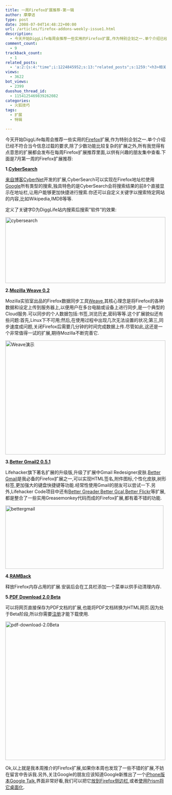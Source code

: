 ```yaml
---
title: 一周Firefox扩展推荐-第一辑
author: 摩摩诘
type: post
date: 2008-07-04T14:48:22+00:00
url: /articles/firefox-addons-weekly-issue1.html
description:
  - 今天开始DiggLife每周会推荐一些实用的Firefox扩展,作为特别企划之一.单个介绍已经不符合当今信息过载的要求,除了少数功能比较复杂的扩展之外,所有我觉得有点意思的扩展都会发布在每周Firefox扩展推荐里面,以供有兴趣的朋友集中查看.下面是7月第一周的Firefox扩展推荐.
comment_count:
  - 9
trackback_count:
  - 1
related_posts:
  - 'a:2:{s:4:"time";i:1224845952;s:13:"related_posts";s:1259:"<h3>相关日志</h3><ul class="related_post"><li><a href="http://www.digglife.cn/articles/firefox-addons-weekly-issue3.html" title="一周Firefox扩展推荐-第三辑">一周Firefox扩展推荐-第三辑</a></li><li><a href="http://www.digglife.cn/articles/firefox-addons-weekly-issue2.html" title="一周Firefox扩展推荐-第二辑">一周Firefox扩展推荐-第二辑</a></li><li><a href="http://www.digglife.cn/articles/social-web-firefox-yoono.html" title="社会化浏览器扩展Yoono">社会化浏览器扩展Yoono</a></li><li><a href="http://www.digglife.cn/articles/add-google-toolbar-functions-firefox3.html" title="给Firefox 3添加Google Toolbar的功能">给Firefox 3添加Google Toolbar的功能</a></li><li><a href="http://www.digglife.cn/articles/firefox-addons-new-site.html" title="Firefox 3附加软件页面预览">Firefox 3附加软件页面预览</a></li><li><a href="http://www.digglife.cn/articles/creat-a-ultimate-web-development-tool-with-firefox.html" title="让Firefox变成终极网页设计工具">让Firefox变成终极网页设计工具</a></li><li><a href="http://www.digglife.cn/articles/firefox-universal-uploader.html" title="Firefox:全能上传扩展FireUploader">Firefox:全能上传扩展FireUploader</a></li></ul>";}'
views:
  - 3622
bot_views:
  - 2399
duoshuo_thread_id:
  - 1154125469839262082
categories:
  - 火狐技巧
tags:
  - 扩展
  - 特辑

---
```

今天开始DiggLife每周会推荐一些实用的<a title="火狐技巧" href="https://www.digglife.net/articles/category/firefox" target="_blank">Firefox</a>扩展,作为特别企划之一.单个介绍已经不符合当今信息过载的要求,除了少数功能比较复杂的扩展之外,所有我觉得有点意思的扩展都会发布在每周Firefox扩展推荐里面,以供有兴趣的朋友集中查看.下面是7月第一周的Firefox扩展推荐:

<!--more-->

**1.[CyberSearch][1]**

<a title="CyberNotes: CyberSearch Firefox Extension" href="http://cybernetnews.com/2008/07/02/cybernotes-cybersearch-firefox-extension/" target="_blank">来自博客CyberNet</a>开发的扩展,CyberSearch可以实现在Firefox地址栏使用[Google][2]所有类型的搜索,独具特色的是CyberSearch会将搜索结果的前8个直接显示在地址栏,让用户能够更加快捷进行搜索.你还可以自定义关键字以搜索特定网站的内容,比如Wikipedia,IMDB等等.

定义了关键字D为DiggLife站内搜索后搜索&#8221;软件&#8221;的效果:

[<img src="http://digglife.qiniudn.com/qiniu/2561/image/a7e738987ce5f33fca85ad9b54045c25.jpg" alt="cybersearch" width="500" height="206" />][3]

**2.<a title="Mozilla Weave 0.2" href="https://services.mozilla.com/" target="_blank">Mozilla Weave 0.2</a>**

Mozilla实验室出品的Firefox数据同步工具<a title="Weave的介绍" href="http://labs.mozilla.com/2007/12/introducing-weave/" target="_blank">Weave</a>,其核心理念是将Firefox的各种数据和设定上传到服务器上,以便用户在多台电脑或设备上进行同步,是一个典型的Cloud服务.可以同步的个人数据包括:书签,浏览历史,密码等等.这个扩展貌似还有些问题:首先,Linux下不可用;然后,在使用过程中出现几次无法设置的状况;第三,同步速度成问题,关闭Firefox后需要几分钟的时间完成数据上传.尽管如此,这还是一个非常值得一试的扩展,期待Mozilla不断完善它.

[<img src="http://digglife.qiniudn.com/qiniu/2561/image/52ed1b3061890b3bce1e5869e746d544.jpg" alt="Weave演示" width="500" height="356" />][4]

**3.[Better Gmail2 0.5.1][5]**

Lifehacker旗下著名扩展的升级版,升级了扩展中Gmail Redesigner皮肤.<a title="Firefox:个性化Gmail续集(Better Gmail 0.5)" href="https://www.digglife.net/articles/customize-gmail-better-gmail05.html" target="_blank">Better Gmail</a>是我必备的Firefox扩展之一,可以实现HTML签名,附件图标,个性化皮肤,树形标签,更加强大的键盘快捷键等功能.经常性使用Gmail的朋友可以尝试一下.另外,Lifehacker Code项目中还有<a title="Better GReader扩展" href="http://lifehacker.com/software/exclusive-lifehacker-download/trick-out-google-reader-with-better-greader-262020.php" target="_blank">Better Greader</a>,<a title="Better Google Calendar扩展" href="http://lifehacker.com/software/exclusive-lifehacker-download/enhance-google-calendar-with-the-better-gcal-firefox-extension-260074.php" target="_blank">Better Gcal</a>,<a title="Better Flickr" href="http://lifehacker.com/software/lifehacker-code/upgrade-flickr-with-the-better-flickr-firefox-extension-263985.php" target="_blank">Better Flickr</a>等扩展,都是整合了一些实用Greasemonkey代码而成的Firefox扩展,都有着不错的功能.
  
[<img src="http://digglife.qiniudn.com/qiniu/2561/image/cca8ed93662cab52ec97c5d3a485c9b3.jpg" alt="bettergmail" width="494" height="198" />][6]

**4.<a title="RAMBack" href="https://addons.mozilla.org/en-US/firefox/addon/5972" target="_blank">RAMBack</a>**

释放Firefox内存占用的扩展.安装后会在工具栏添加一个菜单以供手动清理内存.

**5.<a title="PDF Download 2.0 Beta" href="http://blog.nitropdf.com/index.php/2008/07/01/pdf-download-beta-firefox/" target="_blank">PDF Download 2.0 Beta</a>**

可以将网页直接保存为PDF文档的扩展,也能将PDF文档转换为HTML网页.因为处于Beta阶段,所以你需要<a title="PDF Download Beta版注册" href="http://www.pdfdownload.org/beta/signup.asp" target="_blank">注册</a>才能下载使用.
  
[<img src="http://digglife.qiniudn.com/qiniu/2561/image/48f893dff200a7f3215a337085becdd4.jpg" alt="pdf-download-2.0Beta" width="500" height="433" />][7]

Ok,以上就是我本周推介的Firefox扩展,如果你本周也发现了一些不错的扩展,不妨在留言中告诉我.另外,关注Google的朋友应该知道Google新推出了一个[iPhone版本Google Talk][8],界面非常好看,我们可以把它<a title="集装:在Firefox侧边栏载入Google应用" href="https://www.digglife.net/articles/google-apps-firefox-sidebar.html" target="_blank">放到Firefox侧边栏</a>,或者<a title="Prism扩展:将Web应用桌面化" href="https://www.digglife.net/articles/prism-extension.html" target="_blank">使用Prism将它桌面化</a>.

 [1]: https://addons.mozilla.org/en-US/firefox/addon/7931 "Cybersearch扩展"
 [2]: https://www.digglife.net/articles/category/about-google "谷歌相关"
 [3]: http://www.flickr.com/photos/27826165@N03/2635732047/ "cybersearch搜索演示"
 [4]: http://www.flickr.com/photos/27826165@N03/2635743999/ "Flickr 上 DiggLife.cn 的 Weave演示"
 [5]: http://lifehacker.com/software/exclusive-lifehacker-download/better-gmail-2-firefox-extension-for-new-gmail-320618.php "Better Gmail扩展0.5.1"
 [6]: http://www.flickr.com/photos/27826165@N03/2636642066/ "Flickr 上 DiggLife.cn 的 bettergmail"
 [7]: http://www.flickr.com/photos/27826165@N03/2636633232/ "Flickr 上 DiggLife.cn 的 pdf-download-2.0Beta"
 [8]: http://talkgadget.google.com/talkgadget/m "iPhone版Gtalk"